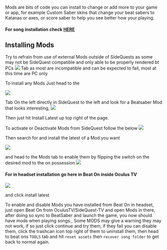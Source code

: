 Mods are bits of code you can install to change or add more to your game or app, for example Custom Saber skins that change your beat sabers to Katanas or axes, or score saber to help you see better how your playing.

#### For song installation check [HERE](https://github.com/the-expanse/SideQuest/wiki/How-to-install-Custom-Songs)

Installing Mods
----
Try to refrain from use of external Mods outside of SideQuests as some may not be SideQuest compatible and only able to be properly rendered bt PCs  [![](https://cdn.discordapp.com/attachments/608376262347587595/610263775584714773/Screenshot_1199.png)](https://sidequestvr.com/#/apps/4) Tab as most are incompatible and can be expected to fail, most at this time are PC only

To install any Mods Just head to the

![](https://cdn.discordapp.com/attachments/608376262347587595/608392779755683993/Screenshot_1078.png)

Tab On the left directly in SideQuest to the left and look for a Beatsaber Mod that looks interesting, 
![](https://cdn.discordapp.com/attachments/608376262347587595/609099226160300058/Screenshot_1126.png)

Then just hit Install Latest up top right of the page.


To activate or Deactivate Mods from SideQuest follow the below
![](https://cdn.discordapp.com/attachments/608376262347587595/608394170247413763/Screenshot_1079.png)

Then search for and install the latest of a Mod you want

![](https://cdn.discordapp.com/attachments/608376262347587595/609099705246416911/Screenshot_1127.png)

and head to the Mods tab to enable them by flipping the switch on the desired mod to the on possession 
![](https://cdn.discordapp.com/attachments/608376262347587595/609099688838299678/Screenshot_1128.png)

#### For in headset installation go here in Beat On inside Oculus TV

![](https://cdn.discordapp.com/attachments/615234075778875453/617857987779887104/Screenshot_110.png)

and click install latest

To enable and disable Mods you have installed from Beat On in headset, just open Beat On from OculusTV/SideQuest-TV and open Mods in there, after doing so sync to BeatSaber and launch the game, you now should have mods when playing songs., Some MODS may give a warning they may not work, if so just click continue and try them, if they fail you can disable them, click the trashcan icon top right of them to uninstall them, then head to beat ons `TOOLS` tab and hit `reset assets` then `recover song folder` to get back to normal again.